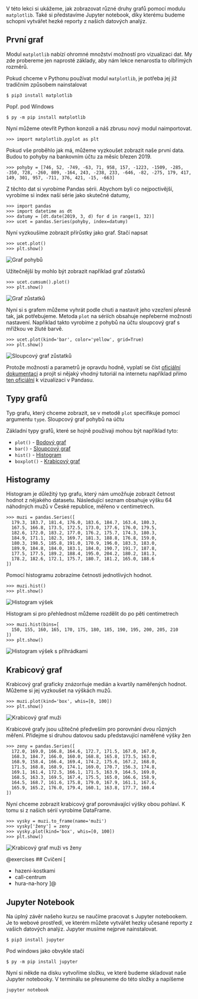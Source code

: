 V této lekci si ukážeme, jak zobrazovat různé druhy grafů pomocí modulu `matplotlib`. Také si představíme Jupyter notebook, díky kterému budeme schopni vytvářet hezké reporty z našich datových analýz.

## První graf

Modul `matplotlib` nabízí ohromné množství možností pro vizualizaci dat. My zde probereme jen naprosté základy, aby nám lekce nenarostla to olbřímých rozměrů.

Pokud chceme v Pythonu používat modul `matplotlib`, je potřeba jej již tradičním způsobem nainstalovat

```shell
$ pip3 install matplotlib
```

Popř. pod Windows

```shell
$ py -m pip install matplotlib
```

Nyní můžeme otevřít Python konzoli a náš zbrusu nový modul naimportovat.

```pycon
>>> import matplotlib.pyplot as plt
```

Pokud vše proběhlo jak má, můžeme vyzkoušet zobrazit naše první data. Budou to pohyby na bankovním účtu za měsíc březen 2019.

```pycon
>>> pohyby = [746, 52, -749, -63, 71, 958, 157, -1223, -1509, -285, -350, 728, -260, 809, -164, 243, -238, 233, -646, -82, -275, 179, 417, 149, 301, 957, -711, 376, 421, -15, -663]
```

Z těchto dat si vyrobíme Pandas sérii. Abychom byli co nejpoctivější, vyrobíme si index naší série jako skutečné datumy,

```pycon
>>> import pandas
>>> import datetime as dt
>>> datumy = [dt.date(2019, 3, d) for d in range(1, 32)]
>>> ucet = pandas.Series(pohyby, index=datumy)
```

Nyní vyzkoušíme zobrazit přírůstky jako graf. Stačí napsat

```pycon
>>> ucet.plot()
>>> plt.show()
```

![Graf pohybů](assets/prirustky.png)

Užitečnější by mohlo být zobrazit například graf zůstatků

```pycon
>>> ucet.cumsum().plot()
>>> plt.show()
```

![Graf zůstatků](assets/zustatky.png)

Nyní si s grafem můžeme vyhrát podle chuti a nastavit jeho vzezření přesně tak, jak potřebujeme. Metoda `plot` na sériích obsahuje nepřeberné možnosti nastavení. Například takto vyrobíme z pohybů na účtu sloupcový graf s mřížkou ve žluté barvě.

```pycon
>>> ucet.plot(kind='bar', color='yellow', grid=True)
>>> plt.show()
```

![Sloupcový graf zůstatků](assets/sloupce.png)

Protože možností a parametrů je opravdu hodně, vyplatí se číst [oficiální dokumentaci](https://pandas.pydata.org/pandas-docs/stable/reference/api/pandas.Series.plot.html) a projít si nějaký vhodný tutoriál na internetu například přímo [ten oficiální](https://pandas.pydata.org/pandas-docs/stable/user_guide/visualization.html) k vizualizaci v Pandasu.

## Typy grafů

Typ grafu, který chceme zobrazit, se v metodě `plot` specifikuje pomocí argumentu `type`. Sloupcový graf pohybů na účtu

Základní typy grafů, které se hojně používaji mohou být například tyto:


- `plot()` - [Bodový graf](https://matplotlib.org/api/_as_gen/matplotlib.pyplot.plot.html)
- `bar()` - [Sloupcový graf](https://matplotlib.org/api/_as_gen/matplotlib.pyplot.bar.html)
- `hist()` - [Histogram](https://matplotlib.org/api/_as_gen/matplotlib.pyplot.hist.html)
- `boxplot()` - [Krabicový graf](https://matplotlib.org/api/_as_gen/matplotlib.pyplot.boxplot.html)

## Histogramy

Histogram je důležitý typ grafu, který nám umožňuje zobrazit četnost hodnot z nějakého datasetu. Následující seznam obsahuje výšku 64 náhodných mužů v České republice, měřeno v centimetrech.

```pycon
>>> muzi = pandas.Series([
  179.3, 183.7, 181.4, 176.0, 183.6, 184.7, 163.4, 180.3,
  167.5, 166.8, 173.5, 172.5, 173.0, 177.6, 176.0, 179.5,
  182.6, 172.0, 183.2, 177.0, 176.2, 175.7, 174.3, 180.3,
  184.9, 171.1, 182.3, 169.7, 181.3, 188.8, 176.8, 159.0,
  180.3, 198.5, 185.8, 191.0, 170.9, 196.0, 183.3, 183.0,
  189.9, 184.8, 184.0, 183.1, 184.0, 190.7, 191.7, 187.8,
  177.5, 177.5, 189.2, 188.4, 195.0, 204.2, 180.2, 181.3,
  178.2, 182.6, 172.1, 175.7, 180.7, 181.2, 165.0, 188.6
])
```

Pomocí histogramu zobrazíme četnosti jednotlivých hodnot.

```pycon
>>> muzi.hist()
>>> plt.show()
```

![Histogram výšek](assets/vysky-muzi.png)

Histogram si pro přehlednost můžeme rozdělit do <term cs="přihrádek" en="bins"> po pěti centimetrech

```pycon
>>> muzi.hist(bins=[
  150, 155, 160, 165, 170, 175, 180, 185, 190, 195, 200, 205, 210
])
>>> plt.show()
```

![Histogram výšek s přihrádkami](assets/vysky-muzi-bins.png)

## Krabicový graf

Krabicový graf graficky znázorňuje medián a kvartily naměřených hodnot. Můžeme si jej vyzkoušet na výškách mužů.

```pycon
>>> muzi.plot(kind='box', whis=[0, 100])
>>> plt.show()
```

![Krabicový graf muži](assets/vysky-muzi-box.png)

Krabicové grafy jsou užitečné předveším pro porovnání dvou různých měření. Přidejme si druhou datovou sadu představující naměřené výšky žen

```pycon
>>> zeny = pandas.Series([
  172.0, 169.0, 166.8, 164.6, 172.7, 171.5, 167.0, 167.0,
  168.3, 184.7, 166.0, 160.0, 168.8, 165.8, 173.5, 163.0,
  168.9, 158.4, 166.4, 169.4, 174.2, 175.6, 167.2, 168.0,
  171.5, 168.8, 168.9, 174.1, 169.0, 170.7, 156.3, 174.8,
  169.1, 161.4, 172.5, 166.1, 171.5, 163.9, 164.5, 169.0,
  168.5, 163.3, 169.5, 167.4, 175.5, 165.0, 166.6, 158.9,
  164.5, 168.7, 161.6, 175.8, 179.0, 167.9, 161.1, 167.6,
  165.9, 165.2, 176.0, 179.4, 160.1, 163.8, 177.7, 160.4
])
```

Nyní chceme zobrazit krabicový graf porovnávající výšky obou pohlaví. K tomu si z našich sérií vyrobíme DataFrame.

```pycon
>>> vysky = muzi.to_frame(name='muži')
>>> vysky['ženy'] = zeny
>>> vysky.plot(kind='box', whis=[0, 100])
>>> plt.show()
```

![Krabicový graf muži vs ženy](assets/vysky-muzi-zeny-box.png)

@exercises ## Cvičení [

- hazeni-kostkami
- call-centrum
- hura-na-hory
  ]@

## Jupyter Notebook

Na úplný závěr našeho kurzu se naučíme pracovat s Jupyter notebookem. Je to webové prostředí, ve kterém můžete vytvářet hezky učesané reporty z vašich datových analýz. Jupyter musíme nejprve nainstalovat.

```shell
$ pip3 install jupyter
```

Pod windows jako obvykle stačí

```shell
$ py -m pip install jupyter
```

Nyní si někde na disku vytvoříme složku, ve které budeme skladovat naše Jupyter notebooky. V terminálu se přesuneme do této složky a napíšeme

```shell
jupyter notebook
```
